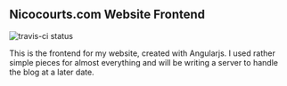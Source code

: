 ## Nicocourts.com Website Frontend
![travis-ci status](https://travis-ci.com/NicoCourts/NicoCourts.com.svg?branch=Live)

This is the frontend for my website, created with Angularjs. I used rather simple pieces for almost everything and will be writing a server to handle the blog at a later date.
